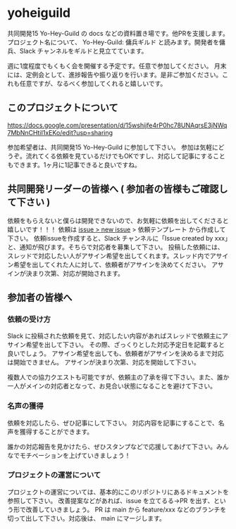 # yoheiguild

共同開発15 Yo-Hey-Guild の docs などの資料置き場です。他PRを支援します。
プロジェクト名について、 Yo-Hey-Guild: 傭兵ギルド と読みます。開発者を傭兵、Slack チャンネルをギルドと見立てています。

週に1度程度でもくもく会を開催する予定です。任意で参加してください。
月末には、定例会として、進捗報告や振り返りを行います。是非ご参加ください。これも任意ですが、なるべく参加してくれると嬉しいです。

## このプロジェクトについて

https://docs.google.com/presentation/d/15wshijfe4rP0hc78UNAqrsE3jNWq7MbNnCHtiI1xEKo/edit?usp=sharing

参加希望者は、共同開発15 Yo-Hey-Guild に参加して下さい。
参加は気軽にどうぞ。流れてくる依頼を見ているだけでもOKですし、対応して記事にすることもできます。1ヶ月に1記事できると良いですね。

## 共同開発リーダーの皆様へ ( 参加者の皆様もご確認して下さい )

依頼をもらえないと僕らは開発できないので、お気軽に依頼を出してくださると嬉しいです！！！
依頼は [issue > new issue](https://github.com/flutteruniv/yoheiguild/issues/new/choose) > 依頼テンプレート から作成して下さい。
依頼issueを作成すると、Slack チャンネルに「Issue created by xxx」と、通知が飛びます。そちらで対応者を募集して下さい。
投稿した依頼には、スレッドで対応したい人がアサイン希望を出してくれます。スレッド内でアサイン希望を出してくれた人に対して、依頼者がアサインを決めてください。
アサインが決まり次第、対応が開始されます。

## 参加者の皆様へ

### 依頼の受け方

Slack に投稿された依頼を見て、対応したい内容があればスレッドで依頼主にアサイン希望を出して下さい。
その際、ざっくりとした対応予定日を記載すると良いでしょう。
アサイン希望を出しても、依頼者がアサインを決めるまで対応は開始できません。
アサインが決まり次第、対応を開始して下さい。

複数人での協力クエストも可能ですが、依頼主の了承を得て下さい。また、誰か一人がメインの対応者となって、お見合い状態になることを避けて下さい。

### 名声の獲得

依頼を対応したら、ぜひ記事にして下さい。
対応内容を記事にすることで、名声を獲得することができます。

誰かの対応報告を見かけたら、ぜひスタンプなどで応援してあげて下さい。みんなでモチベーションを上げていきましょう！

### プロジェクトの運営について

プロジェクトの運営については、基本的にこのリポジトリにあるドキュメントを参照して下さい。
改善提案などがあれば、issue を立てるる→PR を出す、という形で改善していきましょう。
PR は main から feature/xxx などのブランチを切って出して下さい。対応後は、 main にマージします。
